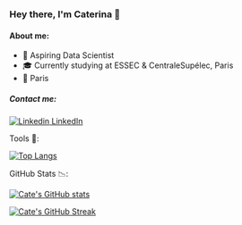 ### Hey there, I'm Caterina 👋


#### About me: 

- 🔭 Aspiring Data Scientist
- 🎓 Currently studying at ESSEC & CentraleSupélec, Paris
- 📌 Paris

##### Contact me:

[![Linkedin](https://i.stack.imgur.com/gVE0j.png) LinkedIn](https://www.linkedin.com/in/caterina-conz/)
&nbsp;



Tools :hammer::

[![Top Langs](https://github-readme-stats.vercel.app/api/top-langs/?username=caterinaconz&show_icons=true&theme=cobalt)](https://github.com/caterinaconz/github-readme-stats) 

GitHub Stats :chart_with_downwards_trend:: 

[![Cate's GitHub stats](https://github-readme-stats.vercel.app/api?username=caterinaconz&show_icons=true&theme=tokyonight&hide_border=true)](https://github.com/caterinaconz/github-readme-stats)

[![Cate's GitHub Streak](https://github-readme-streak-stats.herokuapp.com?user=caterinaconz&theme=tokyonight&hide_border=true&date_format=M%20j%5B%2C%20Y%5D)](https://git.io/streak-stats)

